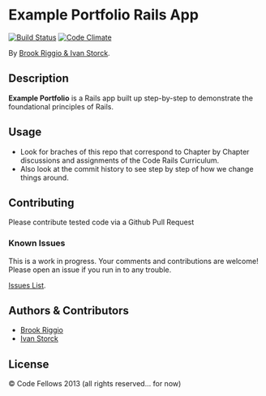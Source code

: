 # Example Portfolio Rails App
<!-- If you'd like to use a logo instead uncomment this code and remove the text above this line

  ![Logo](URL to logo img file goes here)

-->
[![Build Status](https://travis-ci.org/UW-Advanced-Rails-2014/portfolio.svg)](https://travis-ci.org/UW-Advanced-Rails-2014/portfolio)
[![Code Climate](https://codeclimate.com/github/codefellows/portfolio.png)](https://codeclimate.com/github/codefellows/portfolio)

By [Brook Riggio & Ivan Storck](http://codefellows.org).

## Description
**Example Portfolio** is a Rails app built up step-by-step to demonstrate the foundational principles of Rails.


## Usage

- Look for braches of this repo that correspond to Chapter by Chapter discussions and assignments of the Code Rails Curriculum.
- Also look at the commit history to see step by step of how we change things around.

## Contributing

Please contribute tested code via a Github Pull Request

### Known Issues

This is a work in progress. Your comments and contributions are welcome! Please open an issue if you run in to any trouble.

[Issues List](https://github.com/UW-Advanced-Rails-2014/portfolio/issues).

## Authors & Contributors

* [Brook Riggio](https://github.com/brookr)
* [Ivan Storck](https://github.com/ivanoats)

## License

© Code Fellows 2013 (all rights reserved... for now)

